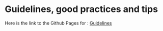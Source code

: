# Guidelines, good practices and tips

Here is the link to the Github Pages for : [Guidelines](https://ceramic-blue-tim.github.io/Guidelines/)